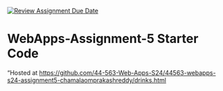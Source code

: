 [![Review Assignment Due Date](https://classroom.github.com/assets/deadline-readme-button-24ddc0f5d75046c5622901739e7c5dd533143b0c8e959d652212380cedb1ea36.svg)](https://classroom.github.com/a/5u0mb8O1)
# WebApps-Assignment-5 Starter Code
“Hosted at https://github.com/44-563-Web-Apps-S24/44563-webapps-s24-assignment5-chamalaomprakashreddy/drinks.html
